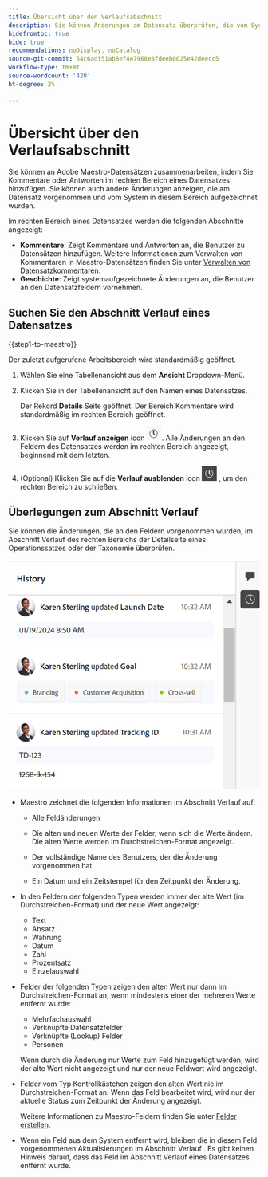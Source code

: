 ```yaml
---
title: Übersicht über den Verlaufsabschnitt
description: Sie können Änderungen am Datensatz überprüfen, die vom System im rechten Bereich eines Datensatzes in Adobe Maestro aufgezeichnet wurden.
hidefromtoc: true
hide: true
recommendations: noDisplay, noCatalog
source-git-commit: 54c6adf51ab8ef4e7968e8fdeeb0025e42deecc5
workflow-type: tm+mt
source-wordcount: '420'
ht-degree: 2%

---
```



# Übersicht über den Verlaufsabschnitt

<!--update the metadata with real information when making this available in TOC and in the left nav-->

<!--update the system updates articles when we release to open beta - check the long commenting stream article list and see articles that document where in the system we have system updates; "Maestro records" should be there-->

<!--<span class="preview">The highlighted information on this page refers to functionality not yet generally available. It is available only in the Preview environment for all customers. </span>

<span class="preview">For information about the current release schedule, see [First Quarter 2024 release overview](/help/quicksilver/product-announcements/product-releases/24-q1-release-activity/24-q1-release-overview.md).</span> -->

Sie können an Adobe Maestro-Datensätzen zusammenarbeiten, indem Sie Kommentare oder Antworten im rechten Bereich eines Datensatzes hinzufügen. Sie können auch andere Änderungen anzeigen, die am Datensatz vorgenommen und vom System in diesem Bereich aufgezeichnet wurden.

Im rechten Bereich eines Datensatzes werden die folgenden Abschnitte angezeigt:

* **Kommentare**: Zeigt Kommentare und Antworten an, die Benutzer zu Datensätzen hinzufügen. Weitere Informationen zum Verwalten von Kommentaren in Maestro-Datensätzen finden Sie unter [Verwalten von Datensatzkommentaren](/help/quicksilver/maestro/records/manage-record-comments.md).
* **Geschichte**: Zeigt systemaufgezeichnete Änderungen an, die Benutzer an den Datensatzfeldern vornehmen.

## Suchen Sie den Abschnitt Verlauf eines Datensatzes

{{step1-to-maestro}}

Der zuletzt aufgerufene Arbeitsbereich wird standardmäßig geöffnet.

1. Wählen Sie eine Tabellenansicht aus dem **Ansicht** Dropdown-Menü.
1. Klicken Sie in der Tabellenansicht auf den Namen eines Datensatzes.

   Der Rekord **Details** Seite geöffnet. Der Bereich Kommentare wird standardmäßig im rechten Bereich geöffnet.
1. Klicken Sie auf **Verlauf anzeigen** icon ![](assets/show-history-icon.png). Alle Änderungen an den Feldern des Datensatzes werden im rechten Bereich angezeigt, beginnend mit dem letzten.
1. (Optional) Klicken Sie auf die **Verlauf ausblenden** icon ![](assets/hide-history-icon.png) , um den rechten Bereich zu schließen.

## Überlegungen zum Abschnitt Verlauf

Sie können die Änderungen, die an den Feldern vorgenommen wurden, im Abschnitt Verlauf des rechten Bereichs der Detailseite eines Operationssatzes oder der Taxonomie überprüfen.

![](assets/history-area-in-comments.png)

* Maestro zeichnet die folgenden Informationen im Abschnitt Verlauf auf:

   * Alle Feldänderungen

   * Die alten und neuen Werte der Felder, wenn sich die Werte ändern. Die alten Werte werden im Durchstreichen-Format angezeigt.

   * Der vollständige Name des Benutzers, der die Änderung vorgenommen hat

   * Ein Datum und ein Zeitstempel für den Zeitpunkt der Änderung.

* In den Feldern der folgenden Typen werden immer der alte Wert (im Durchstreichen-Format) und der neue Wert angezeigt:

   * Text
   * Absatz
   * Währung
   * Datum
   * Zahl
   * Prozentsatz
   * Einzelauswahl

* Felder der folgenden Typen zeigen den alten Wert nur dann im Durchstreichen-Format an, wenn mindestens einer der mehreren Werte entfernt wurde:

   * Mehrfachauswahl
   * Verknüpfte Datensatzfelder
   * Verknüpfte (Lookup) Felder
   * Personen

  Wenn durch die Änderung nur Werte zum Feld hinzugefügt werden, wird der alte Wert nicht angezeigt und nur der neue Feldwert wird angezeigt.

* Felder vom Typ Kontrollkästchen zeigen den alten Wert nie im Durchstreichen-Format an. Wenn das Feld bearbeitet wird, wird nur der aktuelle Status zum Zeitpunkt der Änderung angezeigt.

  Weitere Informationen zu Maestro-Feldern finden Sie unter [Felder erstellen](/help/quicksilver/maestro/fields/create-fields.md).

* Wenn ein Feld aus dem System entfernt wird, bleiben die in diesem Feld vorgenommenen Aktualisierungen im Abschnitt Verlauf . Es gibt keinen Hinweis darauf, dass das Feld im Abschnitt Verlauf eines Datensatzes entfernt wurde.